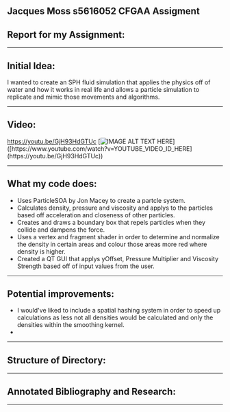 Jacques Moss s5616052 CFGAA Assigment
------------------------------------------------------------------------------------------------------------------------------------------------------
## Report for my Assignment:


------------------------------------------------------------------------------------------------------------------------------------------------------
## Initial Idea:
I wanted to create an SPH fluid simulation that applies the physics off of water and how it works in real life and allows a particle simulation to replicate and mimic those movements and algorithms.

------------------------------------------------------------------------------------------------------------------------------------------------------
##  Video:
https://youtu.be/GjH93HdGTUc
[![IMAGE ALT TEXT HERE]([https://img.youtube.com/vi/YOUTUBE_VIDEO_ID_HERE/0](https://youtu.be/GjH93HdGTUc).jpg)]([https://www.youtube.com/watch?v=YOUTUBE_VIDEO_ID_HERE](https://youtu.be/GjH93HdGTUc))

------------------------------------------------------------------------------------------------------------------------------------------------------
## What my code does:



- Uses ParticleSOA by Jon Macey to create a partcle system.
- Calculates density, pressure and viscosity and applys to the particles based off acceleration and closeness of other particles.
- Creates and draws a boundary box that repels particles when they collide and dampens the force.
- Uses a vertex and fragment shader in order to determine and normalize the density in certain areas and colour those areas more red where density is higher.
- Created a QT GUI that applys yOffset, Pressure Multiplier and Viscosity Strength based off of input values from the user.

------------------------------------------------------------------------------------------------------------------------------------------------------
## Potential improvements:
- I would've liked to include a spatial hashing system in order to speed up calculations as less not all densities would be calculated and only the densities within the smoothing kernel.
- 

------------------------------------------------------------------------------------------------------------------------------------------------------
## Structure of Directory:


------------------------------------------------------------------------------------------------------------------------------------------------------
## Annotated Bibliography and Research:

------------------------------------------------------------------------------------------------------------------------------------------------------



